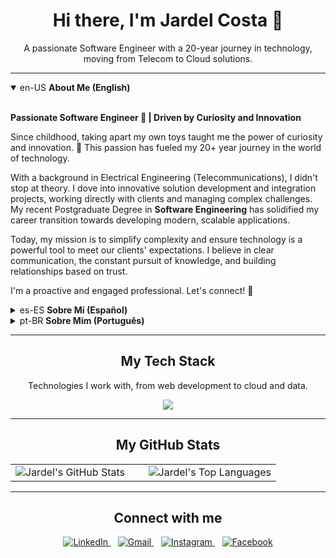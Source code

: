 <!-- 
  Senior Dev here! This is the updated code for your profile.
-->

<!-- Section: Header and Introduction -->
<div align="center">
  <h1>Hi there, I'm Jardel Costa 👋</h1>
  <p>
    A passionate Software Engineer with a 20-year journey in technology, moving from Telecom to Cloud solutions.
  </p>
</div>

---

<!-- Section: Multi-language Bio -->
<div>
  <details open>
    <summary>en-US <strong>About Me (English)</strong></summary>
    <br>
    <p>
      <strong>Passionate Software Engineer 🚀 | Driven by Curiosity and Innovation</strong>
    </p>
    <p>
      Since childhood, taking apart my own toys taught me the power of curiosity and innovation. 🔧 This passion has fueled my 20+ year journey in the world of technology.
    </p>
    <p>
      With a background in Electrical Engineering (Telecommunications), I didn't stop at theory. I dove into innovative solution development and integration projects, working directly with clients and managing complex challenges. My recent Postgraduate Degree in <strong>Software Engineering</strong> has solidified my career transition towards developing modern, scalable applications.
    </p>
    <p>
      Today, my mission is to simplify complexity and ensure technology is a powerful tool to meet our clients' expectations. I believe in clear communication, the constant pursuit of knowledge, and building relationships based on trust.
    </p>
    <p>I'm a proactive and engaged professional. Let's connect! 🤝</p>
  </details>

  <details>
    <summary>es-ES <strong>Sobre Mí (Español)</strong></summary>
    <br>
    <p>
      <strong>Ingeniero Apasionado por la Tecnología 🚀 | Impulsado por la Curiosidad y la Innovación</strong>
    </p>
    <p>
      Desde niño, desmontar mis propios juguetes me enseñó el poder de la curiosidad y la innovación. 🔧 Esa pasión me ha impulsado en una trayectoria de más de 20 años en el mundo de la tecnología.
    </p>
    <p>
      Graduado en Ingeniería Eléctrica con énfasis en Telecomunicaciones, no me limité a la teoría. Me sumergí en proyectos de desarrollo e integración de soluciones innovadoras, conectando directamente con clientes y gestionando proyectos complejos. Mi reciente Posgrado en <strong>Ingeniería de Software</strong> ha consolidado mi transición profesional hacia el desarrollo de aplicaciones modernas y escalables.
    </p>
    <p>
      Actualmente, mi misión es simplificar lo complejo y garantizar que la tecnología sea una herramienta poderosa para alcanzar las expectativas de nuestros clientes. Creo en el poder de la comunicación clara, la búsqueda constante de conocimiento y la construcción de relaciones de confianza.
    </p>
    <p>Soy un profesional comprometido y proactivo. ¡Conectemos! 🤝</p>
  </details>

  <details> <!-- The 'open' attribute makes the Portuguese bio visible by default -->
    <summary>pt-BR <strong>Sobre Mim (Português)</strong></summary>
    <br>
    <p>
      <strong>Engenheiro Apaixonado por Tecnologia 🚀 | Movido pela Curiosidade e Inovação</strong>
    </p>
    <p>
      Desde criança, desmontar meus próprios brinquedos me ensinou o poder da curiosidade e da inovação. 🔧 Essa paixão me impulsionou em uma jornada de mais de 20 anos no mundo da tecnologia.
    </p>
    <p>
      Formado em Engenharia Elétrica com ênfase em Telecomunicações, não me limitei à teoria. Mergulhei em projetos de desenvolvimento e integração de soluções inovadoras, na conexão direta com clientes e na gestão de projetos complexos. Minha recente Pós-Graduação em <strong>Engenharia de Software</strong> consolidou minha transição para o desenvolvimento de aplicações modernas e escaláveis.
    </p>
    <p>
      Atualmente, minha missão é simplificar o complexo e garantir que a tecnologia seja uma ferramenta poderosa para alcançar a expectativa dos nossos clientes. Acredito no poder da comunicação clara, na busca constante por conhecimento e na construção de relações de confiança.
    </p>
    <p>Sou um profissional engajado e proativo. Vamos conectar! 🤝</p>
  </details>
</div>

---

<!-- Section: Tech Stack -->
<div align="center">
  <h2>My Tech Stack</h2>
  <p>Technologies I work with, from web development to cloud and data.</p>
  
  <p>
    <a href="https://skillicons.dev">
      <!-- Icons updated based on your CV's certifications and modern dev practices -->
      <img src="https://skillicons.dev/icons?i=ts,js,react,nextjs,nodejs,nestjs,tailwind,html,css,aws,gcp,docker,git,github,linux,postman,prisma,postgres,mongodb,redis,kafka,databricks" />
    </a>
  </p>
</div>

---

<!-- Section: GitHub Stats -->
<div align="center">
  <h2>My GitHub Stats</h2>
  
  <table>
    <tr valign="top">
      <td width="50%">
        <img src="https://github-readme-stats.vercel.app/api?username=jardel-costa&show_icons=true&theme=dracula&include_all_commits=true&count_private=true" alt="Jardel's GitHub Stats"/>
      </td>
      <td width="50%">
        <img src="https://github-readme-stats.vercel.app/api/top-langs/?username=jardel-costa&layout=compact&langs_count=7&theme=dracula" alt="Jardel's Top Languages"/>
      </td>
    </tr>
  </table>
</div>

---

<!-- Section: Connect with me -->
<div align="center">
  <h2>Connect with me</h2>
  <p>
    <a href="https://www.linkedin.com/in/costajardel/" target="_blank">
      <img src="https://img.shields.io/badge/LinkedIn-0077B5?style=for-the-badge&logo=linkedin&logoColor=white" alt="LinkedIn">
    </a>
    &nbsp;&nbsp; <!-- Space between badges -->
    <a href="mailto:jardel.costa@gmail.com">
      <img src="https://img.shields.io/badge/Gmail-D14836?style=for-the-badge&logo=gmail&logoColor=white" alt="Gmail">
    </a>
    &nbsp;&nbsp; <!-- Space between badges -->
    <a href="https://instagram.com/costajardel"><img src="https://img.shields.io/badge/-@costajardel-E4405F?style=for-the-badge&logo=Instagram&logoColor=white" alt="Instagram"/>
    </a>
    &nbsp;&nbsp; <!-- Space between badges -->
    <a href="https://facebook.com/share/15yCwaFhVY"><img src="https://img.shields.io/badge/-Jardel Costa-1877F2?style=for-the-badge&logo=Facebook&logoColor=white" alt="Facebook"/>
    </a>
  </p>
</div>
